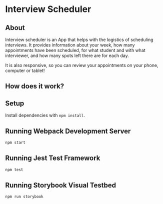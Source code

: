# Interview Scheduler

## About 

Interview scheduler is an App that helps with the logistics of scheduling interviews. It provides information about your week, how many appointments have been scheduled, for what student and with what interviewer, and how many spots left there are for each day.

It is also responsive, so you can review your appointments on your phone, computer or tablet!

## How does it work?

## Setup

Install dependencies with `npm install`.

## Running Webpack Development Server

```sh
npm start
```

## Running Jest Test Framework

```sh
npm test
```

## Running Storybook Visual Testbed

```sh
npm run storybook
```
